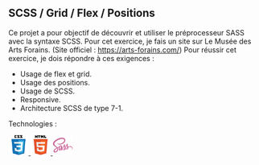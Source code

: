 ## SCSS / Grid / Flex / Positions

Ce projet a pour objectif de découvrir et utiliser le préprocesseur SASS avec la syntaxe SCSS.
Pour cet exercice, je fais un site sur Le Musée des Arts Forains. (Site officiel : https://arts-forains.com/)
Pour réussir cet exercice, je dois répondre à ces exigences :
 - Usage de flex et grid.
 - Usage des positions.
 - Usage de SCSS.
 - Responsive.
 - Architecture SCSS de type 7-1.

Technologies :

<p align="left"> <a href="https://www.w3schools.com/css/" target="_blank" rel="noreferrer"> <img src="https://raw.githubusercontent.com/devicons/devicon/master/icons/css3/css3-original-wordmark.svg" alt="css3" width="40" height="40"/> </a> <a href="https://www.w3.org/html/" target="_blank" rel="noreferrer"> <img src="https://raw.githubusercontent.com/devicons/devicon/master/icons/html5/html5-original-wordmark.svg" alt="html5" width="40" height="40"/> </a> <a href="https://sass-lang.com" target="_blank" rel="noreferrer"> <img src="https://raw.githubusercontent.com/devicons/devicon/master/icons/sass/sass-original.svg" alt="sass" width="40" height="40"/> </a> </p>